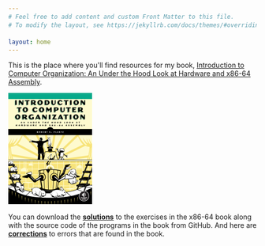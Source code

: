 ```yaml
---
# Feel free to add content and custom Front Matter to this file.
# To modify the layout, see https://jekyllrb.com/docs/themes/#overriding-theme-defaults

layout: home
---
```

This is the place where you'll find resources for my book, [Introduction to Computer Organization: An Under the Hood Look at Hardware and x86-64 Assembly](https://nostarch.com/introcomporg).

![Introduction to Computer Organization](./images/ComputerOrganization.png)

You can download the [**solutions**](./itco_x86-64/) to the exercises in the x86-64 book along with the source code of the programs in the book from GitHub. And here are [**corrections**](./itco_x86-64/x86-64_errata.md) to errors that are found in the book.
